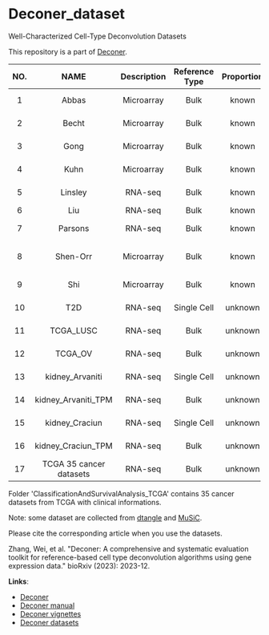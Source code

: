 # Deconer_dataset

Well-Characterized Cell-Type Deconvolution Datasets

This repository is a part of [Deconer](https://honchkrow.github.io/Deconer).


| NO. | NAME | Description | Reference Type | Proportion | Sample Size | Source |
| :----: | :----: | :----: | :----: | :----: | :----: | :----: |
| 1 | Abbas | Microarray | Bulk | known | 12 | [Abbas, *et al.*](https://doi.org/10.1371/journal.pone.0006098) |
| 2 | Becht | Microarray | Bulk | known | 10 | [Becht, *et al.*](https://doi.org/10.1186/s13059-016-1070-5) |
| 3 | Gong | Microarray | Bulk | known | 9 | [Gong, *et al.*](https://doi.org/10.1371/journal.pone.0027156) |
| 4 | Kuhn | Microarray | Bulk | known | 10 | [Kuhn, *et al.*](https://doi.org/10.1038/nmeth.1710) |
| 5 | Linsley | RNA-seq | Bulk | known | 5 | [Linsley, *et al.*](https://doi.org/10.1371/journal.pone.0109760) |
| 6 | Liu | RNA-seq | Bulk | known | 24 | [Liu, *et al.*](https://doi.org/10.1093/nar/gkv412) |
| 7 | Parsons | RNA-seq | Bulk | known | 30 | [Parsons, *et al.*](https://doi.org/10.1186/s12864-015-1912-7) |
| 8 | Shen-Orr | Microarray | Bulk | known | 33 | [Shen-Orr, *et al.*](https://doi.org/10.1038/nmeth.1439) |
| 9 | Shi | Microarray | Bulk | known | 60 | [Shi, *et al.*](https://doi.org/10.1038/nbt1239) |
| 10 | T2D | RNA-seq | Single Cell | unknown | 89 | [Fadista, *et al.*](https://doi.org/10.1073/pnas.1402665111) |
| 11 | TCGA_LUSC | RNA-seq | Bulk | unknown | 130 | [Vasaikar, *et al.*](https://doi.org/10.1093/nar/gkx1090) |
| 12 | TCGA_OV | RNA-seq | Bulk | unknown | 514 | [Vasaikar, *et al.*](https://doi.org/10.1093/nar/gkx1090) |
| 13 | kidney_Arvaniti | RNA-seq | Single Cell | unknown | 11 | [Arvaniti, *et al.*](https://doi.org/10.1038/srep26235) |
| 14 | kidney_Arvaniti_TPM | RNA-seq | Bulk | unknown | 11 | [Arvaniti, *et al.*](https://doi.org/10.1038/srep26235) |
| 15 | kidney_Craciun | RNA-seq | Single Cell | unknown | 19 | [Craciun, *et al.*](https://doi.org/10.1681/ASN.2015020225) |
| 16 | kidney_Craciun_TPM | RNA-seq | Bulk | unknown | 19 | [Craciun, *et al.*](https://doi.org/10.1681/ASN.2015020225) |
| 17 | TCGA 35 cancer datasets | RNA-seq | Bulk | unknown | - | [Vasaikar, *et al.*](https://doi.org/10.1093/nar/gkx1090) |

Folder 'ClassificationAndSurvivalAnalysis_TCGA' contains 35 cancer datasets from TCGA with clinical informations.


Note: some dataset are collected from [dtangle](10.1093/bioinformatics/bty926) and [MuSiC](https://doi.org/10.1038/s41467-018-08023-x).



Please cite the corresponding article when you use the datasets.

Zhang, Wei, et al. "Deconer: A comprehensive and systematic evaluation toolkit for reference-based cell type deconvolution algorithms using gene expression data." bioRxiv (2023): 2023-12.


**Links**:

- [Deconer](https://honchkrow.github.io/Deconer/)
- [Deconer manual](https://honchkrow.github.io/Deconer/inst/documents/Deconer_manual.pdf)
- [Deconer vignettes](https://honchkrow.github.io/Deconer/inst/documents/Deconer_intro.html)
- [Deconer datasets](https://honchkrow.github.io/Deconer_dataset/)




